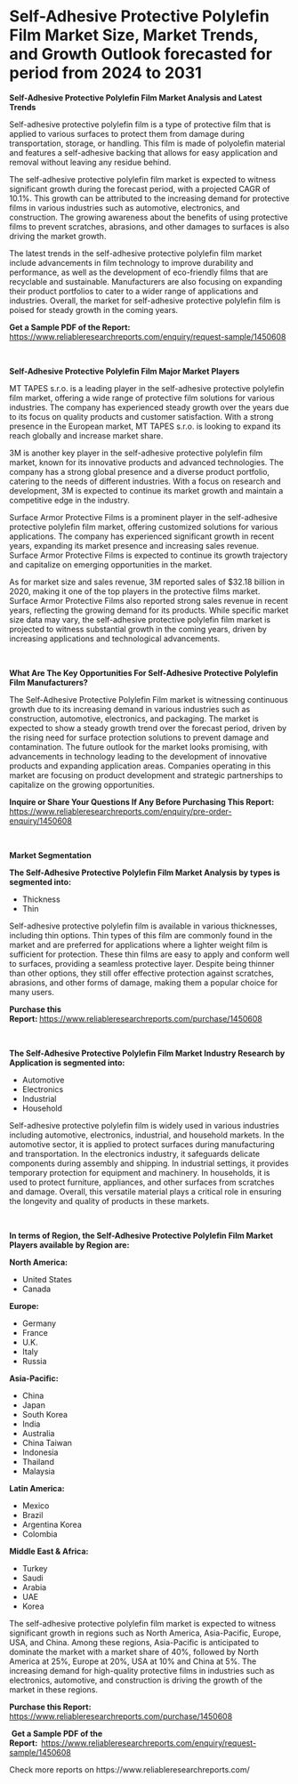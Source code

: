 <p><h1>Self-Adhesive Protective Polylefin Film Market Size, Market Trends, and Growth Outlook forecasted for period from 2024 to 2031</h1></p><p><strong>Self-Adhesive Protective Polylefin Film Market Analysis and Latest Trends</strong></p>
<p><p>Self-adhesive protective polylefin film is a type of protective film that is applied to various surfaces to protect them from damage during transportation, storage, or handling. This film is made of polyolefin material and features a self-adhesive backing that allows for easy application and removal without leaving any residue behind.</p><p>The self-adhesive protective polylefin film market is expected to witness significant growth during the forecast period, with a projected CAGR of 10.1%. This growth can be attributed to the increasing demand for protective films in various industries such as automotive, electronics, and construction. The growing awareness about the benefits of using protective films to prevent scratches, abrasions, and other damages to surfaces is also driving the market growth.</p><p>The latest trends in the self-adhesive protective polylefin film market include advancements in film technology to improve durability and performance, as well as the development of eco-friendly films that are recyclable and sustainable. Manufacturers are also focusing on expanding their product portfolios to cater to a wider range of applications and industries. Overall, the market for self-adhesive protective polylefin film is poised for steady growth in the coming years.</p></p>
<p><strong>Get a Sample PDF of the Report:&nbsp;</strong> <a href="https://www.reliableresearchreports.com/enquiry/request-sample/1450608">https://www.reliableresearchreports.com/enquiry/request-sample/1450608</a></p>
<p>&nbsp;</p>
<p><strong>Self-Adhesive Protective Polylefin Film Major Market Players</strong></p>
<p><p>MT TAPES s.r.o. is a leading player in the self-adhesive protective polylefin film market, offering a wide range of protective film solutions for various industries. The company has experienced steady growth over the years due to its focus on quality products and customer satisfaction. With a strong presence in the European market, MT TAPES s.r.o. is looking to expand its reach globally and increase market share.</p><p>3M is another key player in the self-adhesive protective polylefin film market, known for its innovative products and advanced technologies. The company has a strong global presence and a diverse product portfolio, catering to the needs of different industries. With a focus on research and development, 3M is expected to continue its market growth and maintain a competitive edge in the industry.</p><p>Surface Armor Protective Films is a prominent player in the self-adhesive protective polylefin film market, offering customized solutions for various applications. The company has experienced significant growth in recent years, expanding its market presence and increasing sales revenue. Surface Armor Protective Films is expected to continue its growth trajectory and capitalize on emerging opportunities in the market.</p><p>As for market size and sales revenue, 3M reported sales of $32.18 billion in 2020, making it one of the top players in the protective films market. Surface Armor Protective Films also reported strong sales revenue in recent years, reflecting the growing demand for its products. While specific market size data may vary, the self-adhesive protective polylefin film market is projected to witness substantial growth in the coming years, driven by increasing applications and technological advancements.</p></p>
<p>&nbsp;</p>
<p><strong>What Are The Key Opportunities For Self-Adhesive Protective Polylefin Film Manufacturers?</strong></p>
<p><p>The Self-Adhesive Protective Polylefin Film market is witnessing continuous growth due to its increasing demand in various industries such as construction, automotive, electronics, and packaging. The market is expected to show a steady growth trend over the forecast period, driven by the rising need for surface protection solutions to prevent damage and contamination. The future outlook for the market looks promising, with advancements in technology leading to the development of innovative products and expanding application areas. Companies operating in this market are focusing on product development and strategic partnerships to capitalize on the growing opportunities.</p></p>
<p><strong>Inquire or Share Your Questions If Any Before Purchasing This Report:</strong> <a href="https://www.reliableresearchreports.com/enquiry/pre-order-enquiry/1450608">https://www.reliableresearchreports.com/enquiry/pre-order-enquiry/1450608</a></p>
<p>&nbsp;</p>
<p><strong>Market Segmentation</strong></p>
<p><strong>The Self-Adhesive Protective Polylefin Film Market Analysis by types is segmented into:</strong></p>
<p><ul><li>Thickness</li><li>Thin</li></ul></p>
<p><p>Self-adhesive protective polylefin film is available in various thicknesses, including thin options. Thin types of this film are commonly found in the market and are preferred for applications where a lighter weight film is sufficient for protection. These thin films are easy to apply and conform well to surfaces, providing a seamless protective layer. Despite being thinner than other options, they still offer effective protection against scratches, abrasions, and other forms of damage, making them a popular choice for many users.</p></p>
<p><strong>Purchase this Report:&nbsp;</strong><a href="https://www.reliableresearchreports.com/purchase/1450608">https://www.reliableresearchreports.com/purchase/1450608</a></p>
<p>&nbsp;</p>
<p><strong>The Self-Adhesive Protective Polylefin Film Market Industry Research by Application is segmented into:</strong></p>
<p><ul><li>Automotive</li><li>Electronics</li><li>Industrial</li><li>Household</li></ul></p>
<p><p>Self-adhesive protective polylefin film is widely used in various industries including automotive, electronics, industrial, and household markets. In the automotive sector, it is applied to protect surfaces during manufacturing and transportation. In the electronics industry, it safeguards delicate components during assembly and shipping. In industrial settings, it provides temporary protection for equipment and machinery. In households, it is used to protect furniture, appliances, and other surfaces from scratches and damage. Overall, this versatile material plays a critical role in ensuring the longevity and quality of products in these markets.</p></p>
<p>&nbsp;</p>
<p><strong>In terms of Region, the Self-Adhesive Protective Polylefin Film Market Players available by Region are:</strong></p>
<p>
    <p> <strong> North America: </strong>
        <ul>
            <li>United States</li>
            <li>Canada</li>
        </ul>
        </p> 
    <p> <strong> Europe: </strong>
        <ul>
            <li>Germany</li>
            <li>France</li>
            <li>U.K.</li>
            <li>Italy</li>
            <li>Russia</li>
        </ul>
        </p> 
    <p> <strong> Asia-Pacific: </strong>
        <ul>
            <li>China</li>
            <li>Japan</li>
            <li>South Korea</li>
            <li>India</li>
            <li>Australia</li>
            <li>China Taiwan</li>
            <li>Indonesia</li>
            <li>Thailand</li>
            <li>Malaysia</li>
        </ul>
        </p> 
    <p> <strong> Latin America: </strong>
        <ul>
            <li>Mexico</li>
            <li>Brazil</li>
            <li>Argentina Korea</li>
            <li>Colombia</li>
        </ul>
        </p> 
    <p> <strong> Middle East & Africa: </strong>
        <ul>
            <li>Turkey</li>
            <li>Saudi</li>
            <li>Arabia</li>
            <li>UAE</li>
            <li>Korea</li>
        </ul>
    </p>
    </p>
<p><p>The self-adhesive protective polylefin film market is expected to witness significant growth in regions such as North America, Asia-Pacific, Europe, USA, and China. Among these regions, Asia-Pacific is anticipated to dominate the market with a market share of 40%, followed by North America at 25%, Europe at 20%, USA at 10% and China at 5%. The increasing demand for high-quality protective films in industries such as electronics, automotive, and construction is driving the growth of the market in these regions.</p></p>
<p><strong>Purchase this Report: </strong><a href="https://www.reliableresearchreports.com/purchase/1450608">https://www.reliableresearchreports.com/purchase/1450608</a></p>
<p>&nbsp;<strong>Get a Sample PDF of the Report:&nbsp;&nbsp;</strong><a href="https://www.reliableresearchreports.com/enquiry/request-sample/1450608">https://www.reliableresearchreports.com/enquiry/request-sample/1450608</a></p>
<p><strong></strong></p>
<p>Check more reports on https://www.reliableresearchreports.com/</p>